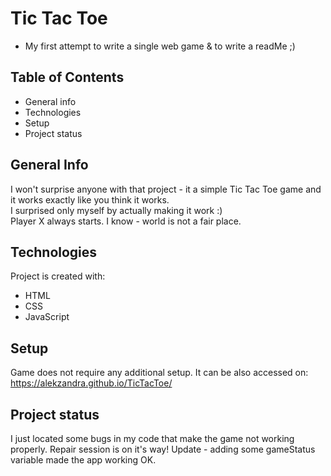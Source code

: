 # Tic Tac Toe
* My first attempt to write a single web game & to write a readMe ;)

## Table of Contents
* General info
* Technologies
* Setup
* Project status

## General Info
I won't surprise anyone with that project - it a simple Tic Tac Toe game and it works exactly like you think it works.  
I surprised only myself by actually making it work :)  
Player X always starts. I know - world is not a fair place.  

## Technologies
Project is created with: 
* HTML 
* CSS 
* JavaScript 

## Setup
Game does not require any additional setup. It can be also accessed on: https://alekzandra.github.io/TicTacToe/


## Project status
I just located some bugs in my code that make the game not working properly. Repair session is on it's way!
Update - adding some gameStatus variable made the app working OK. 
